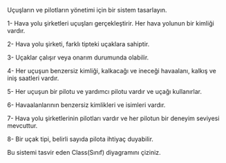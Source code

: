 Uçuşların ve pilotların yönetimi için bir sistem tasarlayın.

1- Hava yolu şirketleri uçuşları gerçekleştirir. Her hava yolunun bir kimliği vardır.

2- Hava yolu şirketi, farklı tipteki uçaklara sahiptir.

3- Uçaklar çalışır veya onarım durumunda olabilir.

4- Her uçuşun benzersiz kimliği, kalkacağı ve ineceği havaalanı, kalkış ve iniş saatleri vardır.

5- Her uçuşun bir pilotu ve yardımcı pilotu vardır ve uçağı kullanırlar.

6- Havaalanlarının benzersiz kimlikleri ve isimleri vardır.

7- Hava yolu şirketlerinin pilotları vardır ve her pilotun bir deneyim seviyesi mevcuttur.

8- Bir uçak tipi, belirli sayıda pilota ihtiyaç duyabilir.

Bu sistemi tasvir eden Class(Sınıf) diyagramını çiziniz.
